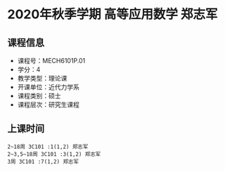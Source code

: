 # 2020年秋季学期 高等应用数学 郑志军






## 课程信息

- 课程号：MECH6101P.01
- 学分：4
- 教学类型：理论课
- 开课单位：近代力学系
- 课程类别：硕士
- 课程层次：研究生课程

## 上课时间

```
2~18周 3C101 :1(1,2) 郑志军
2~3,5~18周 3C101 :3(1,2) 郑志军
3周 3C101 :7(1,2) 郑志军
```


